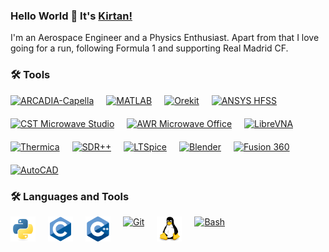 
### Hello World 👋 It's [Kirtan!](https://kirtan2605.github.io/)
<!--
<br/>
<a href="https://www.linkedin.com/in/kirtan2605/">
<img align="left" alt="Kirtan Patel" width="22px" src="https://cdn.jsdelivr.net/npm/simple-icons@v3/icons/linkedin.svg" />
</a>
<br /> -->
I'm an Aerospace Engineer and a Physics Enthusiast. Apart from that I love going for a run, following Formula 1 and supporting Real Madrid CF.

### 🛠️ Tools

<div style="display: flex; gap: 20px; flex-wrap: wrap;">
  <!-- ARCADIA-Capella -->
  <a href="https://www.eclipse.org/capella/" target="_blank">
    <img src="https://upload.wikimedia.org/wikipedia/commons/8/8c/Eclipse_Capella_logo.png" alt="ARCADIA-Capella" width="40" height="40"/>
  </a>
  <!-- MATLAB -->
  <a href="https://www.mathworks.com/products/matlab.html" target="_blank">
    <img src="https://upload.wikimedia.org/wikipedia/commons/2/21/Matlab_Logo.png" alt="MATLAB" width="40" height="40"/>
  </a>
  <!-- Orekit -->
  <a href="https://www.orekit.org/" target="_blank">
    <img src="https://upload.wikimedia.org/wikipedia/commons/6/6e/Orekit_logo.svg" alt="Orekit" width="40" height="40"/>
  </a>
  <!-- ANSYS HFSS -->
  <a href="https://www.ansys.com/products/electronics/ansys-hfss" target="_blank">
    <img src="https://upload.wikimedia.org/wikipedia/commons/4/4a/ANSYS_logo.png" alt="ANSYS HFSS" width="40" height="40"/>
  </a>
  <!-- CST Microwave Studio -->
  <a href="https://www.3ds.com/products-services/simulia/products/cst-studio-suite/" target="_blank">
    <img src="https://upload.wikimedia.org/wikipedia/commons/7/75/Dassault_Syst%C3%A8mes_logo.svg" alt="CST Microwave Studio" width="40" height="40"/>
  </a>
  <!-- AWR Microwave Office -->
  <a href="https://www.cadence.com/" target="_blank">
    <img src="https://upload.wikimedia.org/wikipedia/commons/e/e6/Cadence_Logo.svg" alt="AWR Microwave Office" width="40" height="40"/>
  </a>
  <!-- LibreVNA -->
  <a href="https://github.com/jankae/LibreVNA" target="_blank">
    <img src="https://upload.wikimedia.org/wikipedia/commons/d/db/Github_icon.svg" alt="LibreVNA" width="40" height="40"/>
  </a>
  <!-- Thermica -->
  <a href="https://www.ariane.group/en/thermica/" target="_blank">
    <img src="https://upload.wikimedia.org/wikipedia/commons/4/41/Thermica_logo_placeholder.png" alt="Thermica" width="40" height="40"/>
  </a>
  <!-- SDR++ -->
  <a href="https://github.com/AlexandreRouma/SDRPlusPlus" target="_blank">
    <img src="https://upload.wikimedia.org/wikipedia/commons/d/db/Github_icon.svg" alt="SDR++" width="40" height="40"/>
  </a>
  <!-- LTSpice -->
  <a href="https://www.analog.com/en/design-center/design-tools-and-calculators/ltspice-simulator.html" target="_blank">
    <img src="https://upload.wikimedia.org/wikipedia/commons/a/a1/LTspice_logo_placeholder.png" alt="LTSpice" width="40" height="40"/>
  </a>
  <!-- Blender -->
  <a href="https://www.blender.org/" target="_blank">
    <img src="https://upload.wikimedia.org/wikipedia/commons/0/0c/Blender_logo_no_text.svg" alt="Blender" width="40" height="40"/>
  </a>
  <!-- Fusion 360 -->
  <a href="https://www.autodesk.com/products/fusion-360/overview" target="_blank">
    <img src="https://upload.wikimedia.org/wikipedia/commons/d/d4/Autodesk_fusion360_logo.png" alt="Fusion 360" width="40" height="40"/>
  </a>
  <!-- AutoCAD -->
  <a href="https://www.autodesk.com/products/autocad/overview" target="_blank">
    <img src="https://upload.wikimedia.org/wikipedia/commons/f/f1/Autodesk_AutoCAD_Logo.svg" alt="AutoCAD" width="40" height="40"/>
  </a>
</div>



### 🛠️ Languages and Tools

<div style="display: flex; gap: 20px; flex-wrap: wrap;">
  <a href="https://www.python.org" target="_blank">
    <img src="https://raw.githubusercontent.com/devicons/devicon/master/icons/python/python-original.svg" alt="Python" width="40" height="40"/>
  </a>
  <a href="https://www.cprogramming.com/" target="_blank">
    <img src="https://raw.githubusercontent.com/devicons/devicon/master/icons/c/c-original.svg" alt="C" width="40" height="40"/>
  </a>
  <a href="https://www.w3schools.com/cpp/" target="_blank">
    <img src="https://raw.githubusercontent.com/devicons/devicon/master/icons/cplusplus/cplusplus-original.svg" alt="C++" width="40" height="40"/>
  </a>
  <a href="https://git-scm.com/" target="_blank">
    <img src="https://www.vectorlogo.zone/logos/git-scm/git-scm-icon.svg" alt="Git" width="40" height="40"/>
  </a>
  <a href="https://www.linux.org/" target="_blank">
    <img src="https://raw.githubusercontent.com/devicons/devicon/master/icons/linux/linux-original.svg" alt="Linux" width="40" height="40"/>
  </a>
  <a href="https://www.gnu.org/software/bash/" target="_blank">
    <img src="https://www.vectorlogo.zone/logos/gnu_bash/gnu_bash-icon.svg" alt="Bash" width="40" height="40"/>
  </a>
</div>

<!--
![Top Langs](https://github-readme-stats.vercel.app/api/top-langs/?username=kirtan2605&layout=compact)
-->


<!--
![Github Stats](https://github-readme-stats.vercel.app/api?username=kirtan2605&show_icons=true&hide_border=true)
-->

